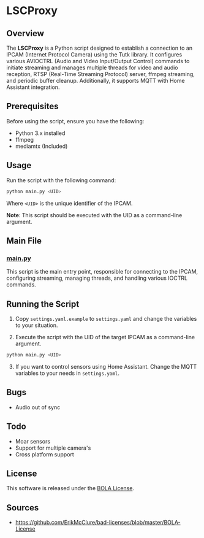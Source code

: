 # LSCProxy

## Overview

The **LSCProxy** is a Python script designed to establish a connection to an IPCAM (Internet Protocol Camera) using the Tutk library. It configures various AVIOCTRL (Audio and Video Input/Output Control) commands to initiate streaming and manages multiple threads for video and audio reception, RTSP (Real-Time Streaming Protocol) server, ffmpeg streaming, and periodic buffer cleanup. Additionally, it supports MQTT with Home Assistant integration.

## Prerequisites

Before using the script, ensure you have the following:

- Python 3.x installed
- ffmpeg
- mediamtx (Included)

## Usage

Run the script with the following command:

```bash
python main.py <UID>
```

Where `<UID>` is the unique identifier of the IPCAM.

**Note**: This script should be executed with the UID as a command-line argument.

## Main File

### [main.py](main.py)

This script is the main entry point, responsible for connecting to the IPCAM, configuring streaming, managing threads, and handling various IOCTRL commands.


## Running the Script

1. Copy `settings.yaml.example` to `settings.yaml` and change the variables to your situation.

2. Execute the script with the UID of the target IPCAM as a command-line argument.

```bash
python main.py <UID>
```

3. If you want to control sensors using Home Assistant. Change the MQTT variables to your needs in `settings.yaml`.

## Bugs

* Audio out of sync

## Todo

* Moar sensors
* Support for multiple camera's
* Cross platform support

## License

This software is released under the [BOLA License](LICENSE).

## Sources

* https://github.com/ErikMcClure/bad-licenses/blob/master/BOLA-License